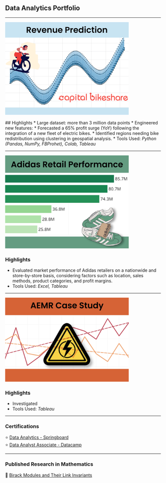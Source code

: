 ## Data Analytics Portfolio

---

<a href="https://colab.research.google.com/drive/1p6aGtOkNsKqmbNHmgJnNV80ZVVy2wNkJ">
<img src="images/cbrp.JPG?raw=true" width=400px height=auto/></a>
<p></p>
## Highlights
* Large dataset: more than 3 million data points
* Engineered new features:
* Forecasted a 65% profit surge (YoY) following the integration of a new fleet of electric bikes.
* Identified regions needing bike redistribution using clustering in geospatial analysis.
* Tools Used: <i>Python (Pandas, NumPy, FBProhet), Colab, Tableau</i>

---
<a href="https://public.tableau.com/app/profile/regina.bauernschmidt/viz/AdidasPresentation/ADIDAS?publish=yes">
<img src="images/arp.JPG?raw=true" width=400px height=auto/></a>

### Highlights
* Evaluated market performance of Adidas retailers on a nationwide and store-by-store basis, considering factors such as location, sales methods, product categories, and profit margins.
* Tools Used: <i>Excel, Tableau</i>

---
<a href="https://public.tableau.com/app/profile/regina.bauernschmidt/viz/AEMR_16814438763720/AEMRPresentation?publish=yes">
<img src="images/aemrcs.jpg?raw=true" width=400px height=auto/></a>

### Highlights
* Investigated
* Tools Used: <i>Tableau</i>
---

### Certifications
⭐ [Data Analytics - Springboard](https://www.credential.net/bdb12c89-8c15-4917-a8b5-f0b95e1aaf5f)
<br>
⭐ [Data Analyst Associate - Datacamp](https://www.datacamp.com/certificate/DAA0014467957833)

---

### Published Research in Mathematics
📄  [Birack Modules and Their Link Invariants](https://www.worldscientific.com/doi/abs/10.1142/S0219199713500065)

